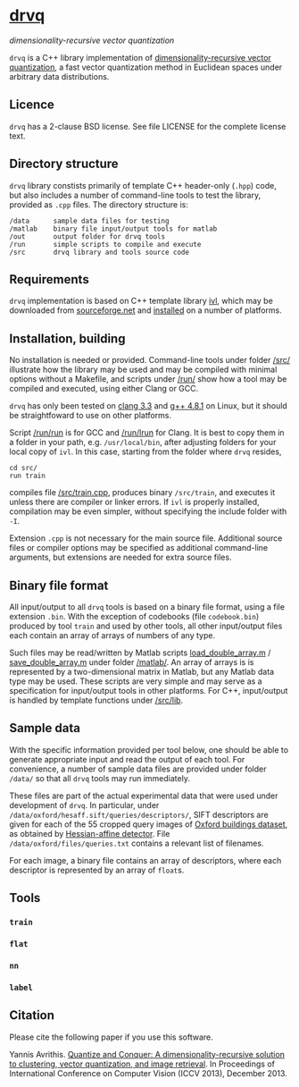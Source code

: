 [drvq](http://image.ntua.gr/iva/tools/drvq)
====

*dimensionality-recursive vector quantization*

`drvq` is a C++ library implementation of [dimensionality-recursive vector quantization](http://image.ntua.gr/iva/research/drvq), a fast vector quantization method in Euclidean spaces under arbitrary data distributions.

Licence
-------

`drvq` has a 2-clause BSD license. See file LICENSE for the complete license text.

Directory structure
-------------------

`drvq` library constists primarily of template C++ header-only (`.hpp`) code, but also includes a number of command-line tools to test the library, provided as `.cpp` files. The directory structure is:

	/data      sample data files for testing
	/matlab    binary file input/output tools for matlab
	/out       output folder for drvq tools
	/run       simple scripts to compile and execute
	/src       drvq library and tools source code

Requirements
------------

`drvq` implementation is based on C++ template library [ivl](http://image.ntua.gr/ivl/), which may be downloaded from [sourceforge.net](http://sourceforge.net/projects/ivl/files/) and [installed](http://image.ntua.gr/ivl/download.php) on a number of platforms.

Installation, building
----------------------

No installation is needed or provided. Command-line tools under folder [/src/](/src/) illustrate how the library may be used and may be compiled with minimal options without a Makefile, and scripts under [/run/](/run/) show how a tool may be compiled and executed, using either Clang or GCC.

`drvq` has only been tested on [clang 3.3](http://llvm.org/releases/download.html#3.3) and [g++ 4.8.1](http://gcc.gnu.org/gcc-4.8/) on Linux, but it should be straightfoward to use on other platforms.

Script [/run/run](/run/run) is for GCC and [/run/lrun](/run/lrun) for Clang. It is best to copy them in a folder in your path, e.g. `/usr/local/bin`, after adjusting folders for your local copy of `ivl`. In this case, starting from the folder where `drvq` resides,

	cd src/
	run train

compiles file [/src/train.cpp](/src/train.cpp), produces binary `/src/train`, and executes it unless there are compiler or linker errors. If `ivl` is properly installed, compilation may be even simpler, without specifying the include folder with `-I`.

Extension `.cpp` is not necessary for the main source file. Additional source files or compiler options may be specified as additional command-line arguments, but extensions are needed for extra source files.

Binary file format
------------------

All input/output to all `drvq` tools is based on a binary file format, using a file extension `.bin`. With the exception of codebooks (file `codebook.bin`) produced by tool `train` and used by other tools, all other input/output files each contain an array of arrays of numbers of any type.

Such files may be read/written by Matlab scripts [load_double_array.m](/matlab/load_double_array.m) / [save_double_array.m](/matlab/save_double_array.m) under folder [/matlab/](/matlab/). An array of arrays is is represented by a two-dimensional matrix in Matlab, but any Matlab data type may be used. These scripts are very simple and may serve as a specification for input/output tools in other platforms. For C++, input/output is handled by template functions under [/src/lib](/src/lib).

Sample data
-----------

With the specific information provided per tool below, one should be able to generate appropriate input and read the output of each tool. For convenience, a number of sample data files are provided under folder `/data/` so that all `drvq` tools may run immediately.

These files are part of the actual experimental data that were used under development of `drvq`. In particular, under `/data/oxford/hesaff.sift/queries/descriptors/`, SIFT descriptors are given for each of the 55 cropped query images of [Oxford buildings dataset](http://www.robots.ox.ac.uk/~vgg/data/oxbuildings/), as obtained by [Hessian-affine detector](https://github.com/perdoch/hesaff). File `/data/oxford/files/queries.txt` contains a relevant list of filenames.

For each image, a binary file contains an array of descriptors, where each descriptor is represented by an array of `float`s.

Tools
-----

### `train`

### `flat`

### `nn`

### `label`

Citation
--------

Please cite the following paper if you use this software.

Yannis Avrithis. [Quantize and Conquer: A dimensionality-recursive solution to clustering, vector quantization, and image retrieval](http://image.ntua.gr/iva/publications/qc). In Proceedings of International Conference on Computer Vision (ICCV 2013), December 2013.
